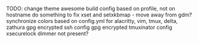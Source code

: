 TODO:
change theme
awesome build config based on profile, not on hostname
do something to fix xset and setxkbmap - move away from gdm?
synchronize colors based on config.yml for alacritty, vim, tmux, delta, zathura
gpg encrypted ssh config
gpg encrypted tmuxinator config
xsecurelock dimmer not present?
